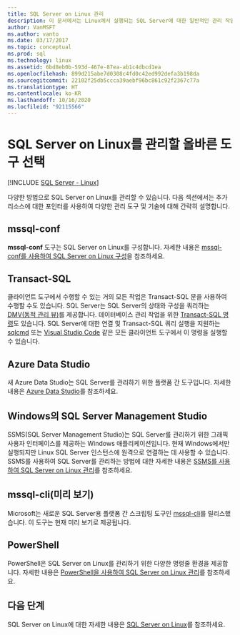 ```yaml
---
title: SQL Server on Linux 관리
description: 이 문서에서는 Linux에서 실행되는 SQL Server에 대한 일반적인 관리 작업 및 도구의 링크를 제공합니다.
author: VanMSFT
ms.author: vanto
ms.date: 03/17/2017
ms.topic: conceptual
ms.prod: sql
ms.technology: linux
ms.assetid: 6bd8eb0b-593d-467e-87ea-ab1c4dbcd1ea
ms.openlocfilehash: 899d215abe7d0308c4fd0c42ed992defa3b198da
ms.sourcegitcommit: 22102f25db5ccca39aebf96bc861c92f2367c77a
ms.translationtype: HT
ms.contentlocale: ko-KR
ms.lasthandoff: 10/16/2020
ms.locfileid: "92115566"
---
```

# <a name="choose-the-right-tool-to-manage-sql-server-on-linux"></a>SQL Server on Linux를 관리할 올바른 도구 선택

[!INCLUDE [SQL Server - Linux](../includes/applies-to-version/sql-linux.md)]

다양한 방법으로 SQL Server on Linux를 관리할 수 있습니다. 다음 섹션에서는 추가 리소스에 대한 포인터를 사용하여 다양한 관리 도구 및 기술에 대해 간략히 설명합니다.

## <a name="mssql-conf"></a>mssql-conf 

**mssql-conf** 도구는 SQL Server on Linux를 구성합니다. 자세한 내용은 [mssql-conf를 사용하여 SQL Server on Linux 구성](sql-server-linux-configure-mssql-conf.md)을 참조하세요.

## <a name="transact-sql"></a>Transact-SQL

클라이언트 도구에서 수행할 수 있는 거의 모든 작업은 Transact-SQL 문을 사용하여 수행할 수도 있습니다. SQL Server는 SQL Server의 상태와 구성을 쿼리하는 [DMV(동적 관리 뷰)](../relational-databases/system-dynamic-management-views/system-dynamic-management-views.md)를 제공합니다. 데이터베이스 관리 작업을 위한 [Transact-SQL 명령](../t-sql/language-reference.md)도 있습니다. SQL Server에 대한 연결 및 Transact-SQL 쿼리 실행을 지원하는 [sqlcmd](sql-server-linux-setup-tools.md) 또는 [Visual Studio Code](../tools/visual-studio-code/sql-server-develop-use-vscode.md) 같은 모든 클라이언트 도구에서 이 명령을 실행할 수 있습니다.

## <a name="azure-data-studio"></a>Azure Data Studio

새 Azure Data Studio는 SQL Server를 관리하기 위한 플랫폼 간 도구입니다. 자세한 내용은 [Azure Data Studio](../azure-data-studio/what-is.md)를 참조하세요.

## <a name="sql-server-management-studio-on-windows"></a>Windows의 SQL Server Management Studio

SSMS(SQL Server Management Studio)는 SQL Server를 관리하기 위한 그래픽 사용자 인터페이스를 제공하는 Windows 애플리케이션입니다. 현재 Windows에서만 실행되지만 Linux SQL Server 인스턴스에 원격으로 연결하는 데 사용할 수 있습니다. SSMS를 사용하여 SQL Server를 관리하는 방법에 대한 자세한 내용은 [SSMS를 사용하여 SQL Server on Linux 관리](sql-server-linux-manage-ssms.md)를 참조하세요.

## <a name="mssql-cli-preview"></a>mssql-cli(미리 보기)

Microsoft는 새로운 SQL Server용 플랫폼 간 스크립팅 도구인 [mssql-cli](https://blogs.technet.microsoft.com/dataplatforminsider/2017/12/12/try-mssql-cli-a-new-interactive-command-line-tool-for-sql-server/)를 릴리스했습니다. 이 도구는 현재 미리 보기로 제공됩니다.

## <a name="powershell"></a>PowerShell

PowerShell은 SQL Server on Linux를 관리하기 위한 다양한 명령줄 환경을 제공합니다. 자세한 내용은 [PowerShell을 사용하여 SQL Server on Linux 관리](sql-server-linux-manage-powershell.md)를 참조하세요.

## <a name="next-steps"></a>다음 단계

SQL Server on Linux에 대한 자세한 내용은 [SQL Server on Linux](sql-server-linux-overview.md)를 참조하세요.